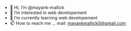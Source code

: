 - 👋 Hi, I’m @mayank-mallick
- 👀 I’m interested in web developement
- 🌱 I’m currently learning web developement
- 📫 How to reach me ...
mail: mayankmallick0@gmail.com

<!---
mayank-mallick/mayank-mallick is a ✨ special ✨ repository because its `README.md` (this file) appears on your GitHub profile.
You can click the Preview link to take a look at your changes.
--->
